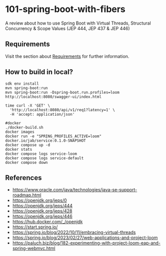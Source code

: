 # 101-spring-boot-with-fibers
A review about how to use Spring Boot with Virtual Threads, Structural Concurrency &amp; Scope Values (JEP 444, JEP 437 &amp; JEP 446)

## Requirements

Visit the section about [Requirements](./docs/requirements/README.md) for further information.

## How to build in local?

```
sdk env install
mvn spring-boot:run
mvn spring-boot:run -Dspring-boot.run.profiles=loom
http://localhost:8080/swagger-ui/index.html

time curl -X 'GET' \
  'http://localhost:8080/api/v1/req1?latency=1' \
  -H 'accept: application/json'

#docker
./docker-build.sh
docker images
docker run -e "SPRING_PROFILES_ACTIVE=loom" docker.io/jab/service:0.1.0-SNAPSHOT
docker compose up -d
docker stats
docker compose logs service-loom
docker compose logs service-default
docker compose down
```

## References

- https://www.oracle.com/java/technologies/java-se-support-roadmap.html
- https://openjdk.org/jeps/0
- https://openjdk.org/jeps/444
- https://openjdk.org/jeps/428
- https://openjdk.org/jeps/446
- https://hub.docker.com/_/openjdk
- https://start.spring.io/
- https://spring.io/blog/2022/10/11/embracing-virtual-threads
- https://spring.io/blog/2023/02/27/web-applications-and-project-loom
- https://paluch.biz/blog/182-experimenting-with-project-loom-eap-and-spring-webmvc.html